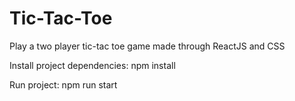 # Tic-Tac-Toe
Play a two player tic-tac toe game made through ReactJS and CSS

Install project dependencies: npm install

Run project: npm run start

